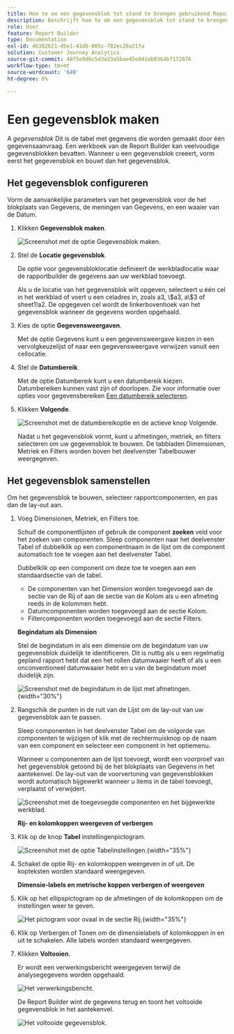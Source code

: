 ```yaml
---
title: Hoe te om een gegevensblok tot stand te brengen gebruikend Report Builder in Customer Journey Analytics
description: Beschrijft hoe te om een gegevensblok tot stand te brengen.
role: User
feature: Report Builder
type: Documentation
exl-id: 46382621-d5e1-41d6-865c-782ec28a21fa
solution: Customer Journey Analytics
source-git-commit: 48f5e9d6c5d3a33a5bae45e841eb8364b7172876
workflow-type: tm+mt
source-wordcount: '649'
ht-degree: 0%

---
```


# Een gegevensblok maken

A *gegevensblok* Dit is de tabel met gegevens die worden gemaakt door één gegevensaanvraag. Een werkboek van de Report Builder kan veelvoudige gegevensblokken bevatten. Wanneer u een gegevensblok creeert, vorm eerst het gegevensblok en bouwt dan het gegevensblok.

## Het gegevensblok configureren

Vorm de aanvankelijke parameters van het gegevensblok voor de het blokplaats van Gegevens, de meningen van Gegevens, en een waaier van de Datum.

1. Klikken **Gegevensblok maken**.

   ![Screenshot met de optie Gegevensblok maken.](./assets/create_db.png)

1. Stel de **Locatie gegevensblok**.

   De optie voor gegevensbloklocatie definieert de werkbladlocatie waar de rapportbuilder de gegevens aan uw werkblad toevoegt.

   Als u de locatie van het gegevensblok wilt opgeven, selecteert u één cel in het werkblad of voert u een celadres in, zoals a3, \\\$a3, a\\$3 of sheet1!a2. De opgegeven cel wordt de linkerbovenhoek van het gegevensblok wanneer de gegevens worden opgehaald.

1. Kies de optie **Gegevensweergaven**.

   Met de optie Gegevens kunt u een gegevensweergave kiezen in een vervolgkeuzelijst of naar een gegevensweergave verwijzen vanuit een cellocatie.

1. Stel de **Datumbereik**.

   Met de optie Datumbereik kunt u een datumbereik kiezen. Datumbereiken kunnen vast zijn of doorlopen. Zie voor informatie over opties voor gegevensbereiken [Een datumbereik selecteren](select-date-range.md).

1. Klikken **Volgende**.

   ![Screenshot met de datumbereikoptie en de actieve knop Volgende.](./assets/choose_date_data_view3.png)

   Nadat u het gegevensblok vormt, kunt u afmetingen, metriek, en filters selecteren om uw gegevensblok te bouwen. De tabbladen Dimensionen, Metriek en Filters worden boven het deelvenster Tabelbouwer weergegeven.

## Het gegevensblok samenstellen

Om het gegevensblok te bouwen, selecteer rapportcomponenten, en pas dan de lay-out aan.

1. Voeg Dimensionen, Metriek, en Filters toe.

   Schuif de componentlijsten of gebruik de component **zoeken** veld voor het zoeken van componenten. Sleep componenten naar het deelvenster Tabel of dubbelklik op een componentnaam in de lijst om de component automatisch toe te voegen aan het deelvenster Tabel.

   Dubbelklik op een component om deze toe te voegen aan een standaardsectie van de tabel.

   - De componenten van het Dimension worden toegevoegd aan de sectie van de Rij of aan de sectie van de Kolom als u een afmeting reeds in de kolommen hebt.
   - Datumcomponenten worden toegevoegd aan de sectie Kolom.
   - Filtercomponenten worden toegevoegd aan de sectie Filters.

   **Begindatum als Dimension**

   Stel de begindatum in als een dimensie om de begindatum van uw gegevensblok duidelijk te identificeren. Dit is nuttig als u een regelmatig gepland rapport hebt dat een het rollen datumwaaier heeft of als u een onconventioneel datumwaaier hebt en u van de begindatum moet duidelijk zijn.

   ![Screenshot met de begindatum in de lijst met afmetingen.](./assets/start-date-dimension.png){width="30%"}

1. Rangschik de punten in de ruit van de Lijst om de lay-out van uw gegevensblok aan te passen.

   Sleep componenten in het deelvenster Tabel om de volgorde van componenten te wijzigen of klik met de rechtermuisknop op de naam van een component en selecteer een component in het optiemenu.

   Wanneer u componenten aan de lijst toevoegt, wordt een voorproef van het gegevensblok getoond bij de het blokplaats van Gegevens in het aantekenvel. De lay-out van de voorvertoning van gegevensblokken wordt automatisch bijgewerkt wanneer u items in de tabel toevoegt, verplaatst of verwijdert.

   ![Screenshot met de toegevoegde componenten en het bijgewerkte werkblad.](./assets/image10.png)

   **Rij- en kolomkoppen weergeven of verbergen**

1. Klik op de knop **Tabel** instellingenpictogram.

   ![Screenshot met de optie Tabelinstellingen.](./assets/table-settings.png){width="35%"}

1. Schakel de optie Rij- en kolomkoppen weergeven in of uit. De kopteksten worden standaard weergegeven.

   **Dimensie-labels en metrische koppen verbergen of weergeven**

1. Klik op het ellipspictogram op de afmetingen of de kolomkoppen om de instellingen weer te geven.

   ![Het pictogram voor ovaal in de sectie Rij.](./assets/row-heading.png){width="35%"}

1. Klik op Verbergen of Tonen om de dimensielabels of kolomkoppen in en uit te schakelen. Alle labels worden standaard weergegeven.

1. Klikken **Voltooien**.

   Er wordt een verwerkingsbericht weergegeven terwijl de analysegegevens worden opgehaald.

   ![Het verwerkingsbericht.](./assets/image11.png)

   De Report Builder wint de gegevens terug en toont het voltooide gegevensblok in het aantekenvel.

   ![Het voltooide gegevensblok.](./assets/image12.png)

